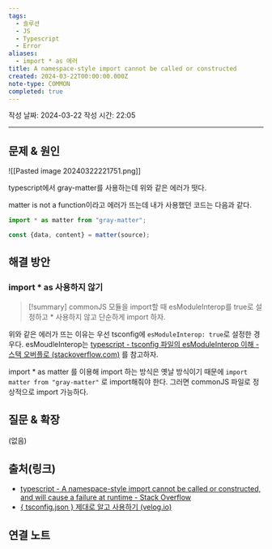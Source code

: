 ```yaml
---
tags:
  - 솔루션
  - JS
  - Typescript
  - Error
aliases:
  - import * as 에러
title: A namespace-style import cannot be called or constructed
created: 2024-03-22T00:00:00.000Z
note-type: COMMON
completed: true
---
```

작성 날짜: 2024-03-22
작성 시간: 22:05


----

## 문제 & 원인
![[Pasted image 20240322221751.png]]


typescript에서 gray-matter를 사용하는데 위와 같은 에러가 떳다.

matter is not a function이라고 에러가 뜨는데 내가 사용했던 코드는 다음과 같다.

```ts
import * as matter from "gray-matter";

const {data, content} = matter(source);
```

## 해결 방안
### import * as 사용하지 않기
>[!summary]
>commonJS 모듈을 import할 때 esModuleInterop를 true로 설정하고 * 사용하지 않고 단순하게 import 하자.


위와 같은 에러가 뜨는 이유는 우선 tsconfig에 `esModuleInterop: true`로 설정한 경우다.
esMoudleInterop는  [typescript - tsconfig 파일의 esModuleInterop 이해 - 스택 오버플로 (stackoverflow.com)](https://stackoverflow.com/questions/56238356/understanding-esmoduleinterop-in-tsconfig-file) 를 참고하자.

import * as matter 를 이용해 import 하는 방식은 옛날 방식이기 때문에 
`import matter from "gray-matter"` 로 import해줘야 한다. 그러면 commonJS 파일로 정상적으로 import 가능하다.

## 질문 & 확장

(없음)

## 출처(링크)
- [typescript - A namespace-style import cannot be called or constructed, and will cause a failure at runtime - Stack Overflow](https://stackoverflow.com/questions/49256040/a-namespace-style-import-cannot-be-called-or-constructed-and-will-cause-a-failu)
- [{ tsconfig.json } 제대로 알고 사용하기 (velog.io)](https://velog.io/@sooran/tsconfig.json-%EC%A0%9C%EB%8C%80%EB%A1%9C-%EC%95%8C%EA%B3%A0-%EC%82%AC%EC%9A%A9%ED%95%98%EA%B8%B0)
## 연결 노트
